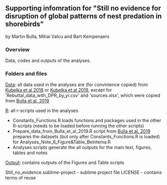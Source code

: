 ## Supporting infomration for "Still no evidence for disruption of global patterns of nest predation in shorebirds"

by Martin Bulla, Mihai Valcu and Bart Kempenaers

### **Overview**

Data, codes and outputs of the analyses.  

### **Folders and files**

[Data](Data/): all data used in the analyses are (for convinience copied) from [Kubelka et al 2018](https://doi.org/10.5061/dryad.45g90h4) or [Kubelka et al 2019](https://osf.io/46bt3/), except for 'Rebuttal_data_with_DPR_by_yr.csv' and 'sources.xlsx', which were copied from [Bulla et al. 2019](https://osf.io/x8fs6/)

[R](R/): all r-scripts used in the analyses
- Constants_Functions.R loads functions and packages used in the other R-scripts (needs to be loaded before running the other scripts)
- Prepare_data_from_Bulla_et_al_2019.R script from [Bulla et al. 2019](https://osf.io/x8fs6/) prepares the datasets (but only after Constants_Functions.R is loaded) for Analyses_Note_6_Figure&Table_Beintema.R
- Analyses scripts generate the all outputs for the main text, figures, tables and notes

[Output](Output/): contains outputs of the Figures and Table scripts

Still_no_evidence.sublime-project - sublime project file
LICENSE - contains terms of reuse
